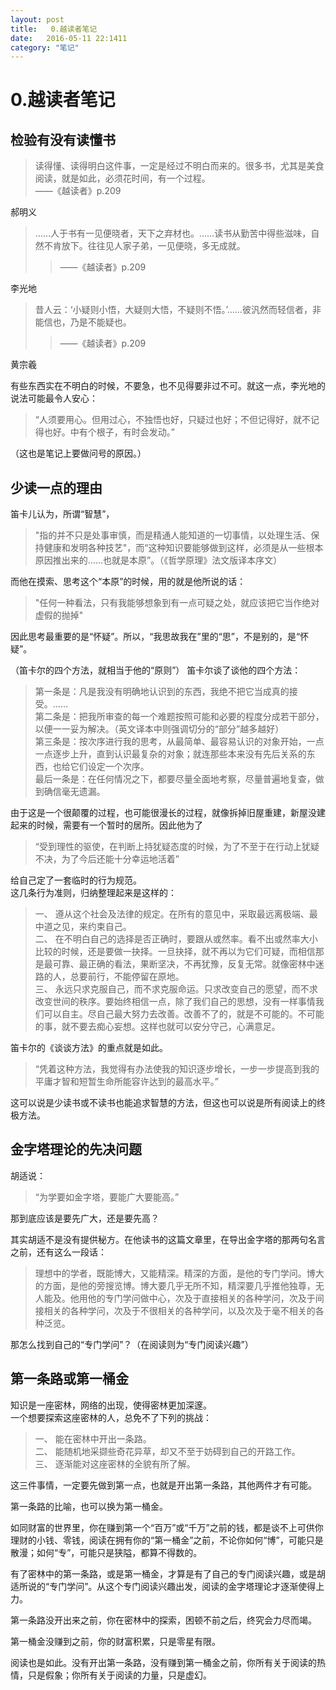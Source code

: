 ```yaml
---
layout: post
title:   0.越读者笔记
date:   2016-05-11 22:1411
category: "笔记"
---
```

# 0.越读者笔记

## 检验有没有读懂书

>读得懂、读得明白这件事，一定是经过不明白而来的。很多书，尤其是美食阅读，就是如此，必须花时间，有一个过程。  
>——《越读者》p.209

郝明义 


>……人于书有一见便晓者，天下之弃材也。……读书从勤苦中得些滋味，自然不肯放下。往往见人家子弟，一见便晓，多无成就。  
>>——《越读者》p.209

李光地

>昔人云：‘小疑则小悟，大疑则大悟，不疑则不悟。’……彼汎然而轻信者，非能信也，乃是不能疑也。  
>>——《越读者》p.209

黄宗羲

有些东西实在不明白的时候，不要急，也不见得要非过不可。就这一点，李光地的说法可能最令人安心：
>“人须要用心。但用过心，不独悟也好，只疑过也好；不但记得好，就不记得也好。中有个根子，有时会发动。”  

（这也是笔记上要做问号的原因。）


## 少读一点的理由

笛卡儿认为，所谓“智慧”，

>"指的并不只是处事审慎，而是精通人能知道的一切事情，以处理生活、保持健康和发明各种技艺"，而“这种知识要能够做到这样，必须是从一些根本原因推出来的……也就是本原”。（《哲学原理》法文版译本序文）

而他在摸索、思考这个“本原”的时候，用的就是他所说的话：
>"任何一种看法，只有我能够想象到有一点可疑之处，就应该把它当作绝对虚假的抛掉"

因此思考最重要的是“怀疑”。所以，“我思故我在”里的“思”，不是别的，是“怀疑”。


（笛卡尔的四个方法，就相当于他的“原则”）
笛卡尔谈了谈他的四个方法：

>第一条是：凡是我没有明确地认识到的东西，我绝不把它当成真的接受。……  
>第二条是：把我所审查的每一个难题按照可能和必要的程度分成若干部分，以便一一妥为解决。（英文译本中则强调切分的“部分”越多越好）  
>第三条是：按次序进行我的思考，从最简单、最容易认识的对象开始，一点一点逐步上升，直到认识最复杂的对象；就连那些本来没有先后关系的东西，也给它们设定一个次序。  
>最后一条是：在任何情况之下，都要尽量全面地考察，尽量普遍地复查，做到确信毫无遗漏。  

由于这是一个很颠覆的过程，也可能很漫长的过程，就像拆掉旧屋重建，新屋没建起来的时候，需要有一个暂时的居所。因此他为了  

>“受到理性的驱使，在判断上持犹疑态度的时候，为了不至于在行动上犹疑不决，为了今后还能十分幸运地活着”  

给自己定了一套临时的行为规范。  
这几条行为准则，归纳整理起来是这样的：  

>一、 遵从这个社会及法律的规定。在所有的意见中，采取最远离极端、最中道之见，来约束自己。  
>二、 在不明白自己的选择是否正确时，要跟从或然率。看不出或然率大小比较的时候，还是要做一抉择。一旦抉择，就不再以为它们可疑，而相信那是最可靠、最正确的看法，果断坚决，不再犹豫，反复无常。就像密林中迷路的人，总要前行，不能停留在原地。  
>三、 永远只求克服自己，而不求克服命运。只求改变自己的愿望，而不求改变世间的秩序。要始终相信一点，除了我们自己的思想，没有一样事情我们可以自主。尽自己最大努力去改善。改善不了的，就是不可能的。不可能的事，就不要去痴心妄想。这样也就可以安分守己，心满意足。  

笛卡尔的《谈谈方法》的重点就是如此。  

>“凭着这种方法，我觉得有办法使我的知识逐步增长，一步一步提高到我的平庸才智和短暂生命所能容许达到的最高水平。”  

这可以说是少读书或不读书也能追求智慧的方法，但这也可以说是所有阅读上的终极方法。  


## 金字塔理论的先决问题

胡适说：

>“为学要如金字塔，要能广大要能高。”  

那到底应该是要先广大，还是要先高？

其实胡适不是没有提供秘方。在他读书的这篇文章里，在导出金字塔的那两句名言之前，还有这么一段话：  

>理想中的学者，既能博大，又能精深。精深的方面，是他的专门学问。博大的方面，是他的旁搜览博。博大要几乎无所不知，精深要几乎推他独尊，无人能及。他用他的专门学问做中心，次及于直接相关的各种学问，次及于间接相关的各种学问，次及于不很相关的各种学问，以及次及于毫不相关的各种泛览。  

那怎么找到自己的“专门学问”？（在阅读则为“专门阅读兴趣”） 



## 第一条路或第一桶金  

知识是一座密林，网络的出现，使得密林更加深邃。  
一个想要探索这座密林的人，总免不了下列的挑战：  

>一、 能在密林中开出一条路。  
>二、 能随机地采撷些奇花异草，却又不至于妨碍到自己的开路工作。  
>三、 逐渐能对这座密林的全貌有所了解。  

这三件事情，一定要先做到第一点，也就是开出第一条路，其他两件才有可能。  

第一条路的比喻，也可以换为第一桶金。  

如同财富的世界里，你在赚到第一个“百万”或“千万”之前的钱，都是谈不上可供你理财的小钱、零钱，阅读在拥有你的“第一桶金”之前，不论你如何“博”，可能只是散漫；如何“专”，可能只是狭隘，都算不得数的。  

有了密林中的第一条路，或是第一桶金，才算是有了自己的专门阅读兴趣，或是胡适所说的“专门学问”。从这个专门阅读兴趣出发，阅读的金字塔理论才逐渐使得上力。  

第一条路没开出来之前，你在密林中的探索，困顿不前之后，终究会力尽而竭。  

第一桶金没赚到之前，你的财富积累，只是零星有限。  

阅读也是如此。没有开出第一条路，没有赚到第一桶金之前，你所有关于阅读的热情，只是假象；你所有关于阅读的力量，只是虚幻。  

